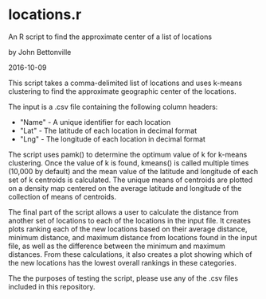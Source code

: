 # locations.r
An R script to find the approximate center of a list of locations

by John Bettonville

2016-10-09

This script takes a comma-delimited list of locations and uses k-means clustering to find
the approximate geographic center of the locations.

The input is a .csv file containing the following column headers:
* "Name" - A unique identifier for each location
* "Lat" - The latitude of each location in decimal format
* "Lng" - The longitude of each location in decimal format

The script uses pamk() to determine the optimum value of k for k-means clustering. Once
the value of k is found, kmeans() is called multiple times (10,000 by default) and the
mean value of the latitude and longitude of each set of k centroids is calculated. The
unique means of centroids are plotted on a density map centered on the average
latitude and longitude of the collection of means of centroids.

The final part of the script allows a user to calculate the distance from another set of
locations to each of the locations in the input file. It creates plots ranking each of
the new locations based on their average distance, minimum distance, and maximum distance
from locations found in the input file, as well as the difference between the minimum and
maximum distances. From these calculations, it also creates a plot showing which of the
new locations has the lowest overall rankings in these categories.

The the purposes of testing the script, please use any of the .csv files included in this
repository.

